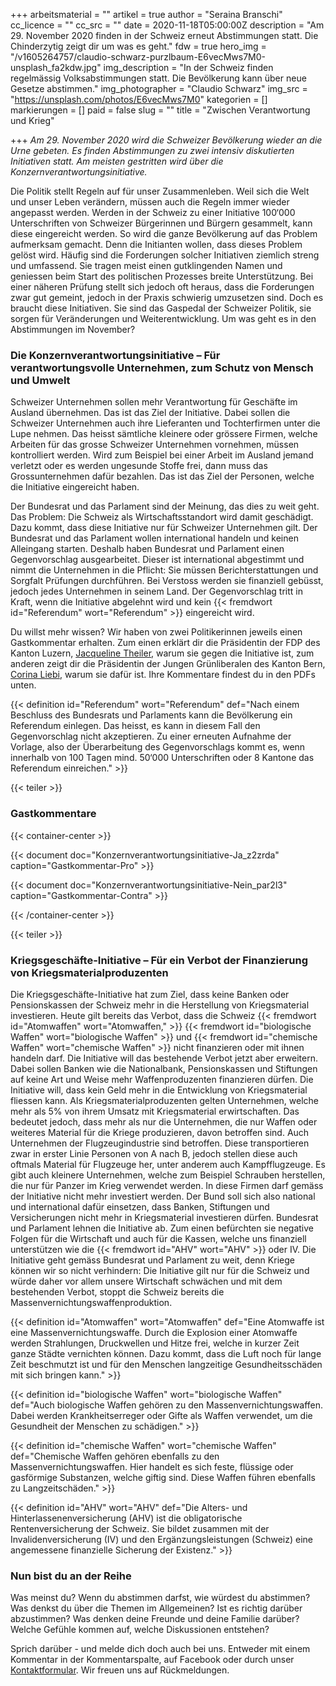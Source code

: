 +++
arbeitsmaterial = ""
artikel = true
author = "Seraina Branschi"
cc_licence = ""
cc_src = ""
date = 2020-11-18T05:00:00Z
description = "Am 29. November 2020 finden in der Schweiz erneut Abstimmungen statt. Die Chinderzytig zeigt dir um was es geht."
fdw = true
hero_img = "/v1605264757/claudio-schwarz-purzlbaum-E6vecMws7M0-unsplash_fa2kdw.jpg"
img_description = "In der Schweiz finden regelmässig Volksabstimmungen statt. Die Bevölkerung kann über neue Gesetze abstimmen."
img_photographer = "Claudio Schwarz"
img_src = "https://unsplash.com/photos/E6vecMws7M0"
kategorien = []
markierungen = []
paid = false
slug = ""
title = "Zwischen Verantwortung und Krieg"

+++
_Am 29. November 2020 wird die Schweizer Bevölkerung wieder an die Urne gebeten. Es finden Abstimmungen zu zwei intensiv diskutierten Initiativen statt. Am meisten gestritten wird über die Konzernverantwortungsinitiative._

Die Politik stellt Regeln auf für unser Zusammenleben. Weil sich die Welt und unser Leben verändern, müssen auch die Regeln immer wieder angepasst werden. Werden in der Schweiz zu einer Initiative 100‘000 Unterschriften von Schweizer Bürgerinnen und Bürgern gesammelt, kann diese eingereicht werden. So wird die ganze Bevölkerung auf das Problem aufmerksam gemacht. Denn die Initianten wollen, dass dieses Problem gelöst wird. Häufig sind die Forderungen solcher Initiativen ziemlich streng und umfassend. Sie tragen meist einen gutklingenden Namen und geniessen beim Start des politischen Prozesses breite Unterstützung. Bei einer näheren Prüfung stellt sich jedoch oft heraus, dass die Forderungen zwar gut gemeint, jedoch in der Praxis schwierig umzusetzen sind. Doch es braucht diese Initiativen. Sie sind das Gaspedal der Schweizer Politik, sie sorgen für Veränderungen und Weiterentwicklung. Um was geht es in den Abstimmungen im November?

### Die Konzernverantwortungsinitiative – Für verantwortungsvolle Unternehmen, zum Schutz von Mensch und Umwelt

Schweizer Unternehmen sollen mehr Verantwortung für Geschäfte im Ausland übernehmen. Das ist das Ziel der Initiative. Dabei sollen die Schweizer Unternehmen auch ihre Lieferanten und Tochterfirmen unter die Lupe nehmen. Das heisst sämtliche kleinere oder grössere Firmen, welche Arbeiten für das grosse Schweizer Unternehmen vornehmen, müssen kontrolliert werden. Wird zum Beispiel bei einer Arbeit im Ausland jemand verletzt oder es werden ungesunde Stoffe frei, dann muss das Grossunternehmen dafür bezahlen. Das ist das Ziel der Personen, welche die Initiative eingereicht haben.

Der Bundesrat und das Parlament sind der Meinung, das dies zu weit geht. Das Problem: Die Schweiz als Wirtschaftsstandort wird damit geschädigt. Dazu kommt, dass diese Initiative nur für Schweizer Unternehmen gilt. Der Bundesrat und das Parlament wollen international handeln und keinen Alleingang starten. Deshalb haben Bundesrat und Parlament einen Gegenvorschlag ausgearbeitet. Dieser ist international abgestimmt und nimmt die Unternehmen in die Pflicht: Sie müssen Berichterstattungen und Sorgfalt Prüfungen durchführen. Bei Verstoss werden sie finanziell gebüsst, jedoch jedes Unternehmen in seinem Land. Der Gegenvorschlag tritt in Kraft, wenn die Initiative abgelehnt wird und kein {{< fremdwort id="Referendum" wort="Referendum" >}} eingereicht wird.

Du willst mehr wissen? Wir haben von zwei Politikerinnen jeweils einen Gastkommentar erhalten. Zum einen erklärt dir die Präsidentin der FDP des Kanton Luzern, [Jacqueline Theiler](https://www.theiler.ch/politik "Jacqueline Theiler"), warum sie gegen die Initiative ist, zum anderen zeigt dir die Präsidentin der Jungen Grünliberalen des Kanton Bern, [Corina Liebi](https://www.corinaliebi.ch/ "Corina Liebi"), warum sie dafür ist. Ihre Kommentare findest du in den PDFs unten.

{{< definition id="Referendum" wort="Referendum" def="Nach einem Beschluss des Bundesrats und Parlaments kann die Bevölkerung ein Referendum einlegen. Das heisst, es kann in diesem Fall den Gegenvorschlag nicht akzeptieren. Zu einer erneuten Aufnahme der Vorlage, also der Überarbeitung des Gegenvorschlags kommt es, wenn innerhalb von 100 Tagen mind. 50‘000 Unterschriften oder 8 Kantone das Referendum einreichen." >}}

{{< teiler >}}

### Gastkommentare

{{< container-center >}}

{{< document doc="Konzernverantwortungsinitiative-Ja_z2zrda" caption="Gastkommentar-Pro" >}}

{{< document doc="Konzernverantwortungsinitiative-Nein_par2l3" caption="Gastkommentar-Contra" >}}

{{< /container-center >}}

{{< teiler >}}

### Kriegsgeschäfte-Initiative – Für ein Verbot der Finanzierung von Kriegsmaterialproduzenten

Die Kriegsgeschäfte-Initiative hat zum Ziel, dass keine Banken oder Pensionskassen der Schweiz mehr in die Herstellung von Kriegsmaterial investieren. Heute gilt bereits das Verbot, dass die Schweiz {{< fremdwort id="Atomwaffen" wort="Atomwaffen," >}} {{< fremdwort id="biologische Waffen" wort="biologische Waffen" >}} und {{< fremdwort id="chemische Waffen" wort="chemische Waffen" >}} nicht finanzieren oder mit ihnen handeln darf. Die Initiative will das bestehende Verbot jetzt aber erweitern. Dabei sollen Banken wie die Nationalbank, Pensionskassen und Stiftungen auf keine Art und Weise mehr Waffenproduzenten finanzieren dürfen. Die Initiative will, dass kein Geld mehr in die Entwicklung von Kriegsmaterial fliessen kann. Als Kriegsmaterialproduzenten gelten Unternehmen, welche mehr als 5% von ihrem Umsatz mit Kriegsmaterial erwirtschaften. Das bedeutet jedoch, dass mehr als nur die Unternehmen, die nur Waffen oder weiteres Material für die Kriege produzieren, davon betroffen sind. Auch Unternehmen der Flugzeugindustrie sind betroffen. Diese transportieren zwar in erster Linie Personen von A nach B, jedoch stellen diese auch oftmals Material für Flugzeuge her, unter anderem auch Kampfflugzeuge. Es gibt auch kleinere Unternehmen, welche zum Beispiel Schrauben herstellen, die nur für Panzer im Krieg verwendet werden. In diese Firmen darf gemäss der Initiative nicht mehr investiert werden. Der Bund soll sich also national und international dafür einsetzen, dass Banken, Stiftungen und Versicherungen nicht mehr in Kriegsmaterial investieren dürfen. Bundesrat und Parlament lehnen die Initiative ab. Zum einen befürchten sie negative Folgen für die Wirtschaft und auch für die Kassen, welche uns finanziell unterstützen wie die {{< fremdwort id="AHV" wort="AHV" >}} oder IV. Die Initiative geht gemäss Bundesrat und Parlament zu weit, denn Kriege können wir so nicht verhindern: Die Initiative gilt nur für die Schweiz und würde daher vor allem unsere Wirtschaft schwächen und mit dem bestehenden Verbot, stoppt die Schweiz bereits die Massenvernichtungswaffenproduktion.

{{< definition id="Atomwaffen" wort="Atomwaffen" def="Eine Atomwaffe ist eine Massenvernichtungswaffe. Durch die Explosion einer Atomwaffe werden Strahlungen, Druckwellen und Hitze frei, welche in kurzer Zeit ganze Städte vernichten können. Dazu kommt, dass die Luft noch für lange Zeit beschmutzt ist und für den Menschen langzeitige Gesundheitsschäden mit sich bringen kann." >}}

{{< definition id="biologische Waffen" wort="biologische Waffen" def="Auch biologische Waffen gehören zu den Massenvernichtungswaffen. Dabei werden Krankheitserreger oder Gifte als Waffen verwendet, um die Gesundheit der Menschen zu schädigen." >}}

{{< definition id="chemische Waffen" wort="chemische Waffen" def="Chemische Waffen gehören ebenfalls zu den Massenvernichtungswaffen. Hier handelt es sich feste, flüssige oder gasförmige Substanzen, welche giftig sind. Diese Waffen führen ebenfalls zu Langzeitschäden." >}}

{{< definition id="AHV" wort="AHV" def="Die Alters- und Hinterlassenenversicherung (AHV) ist die obligatorische Rentenversicherung der Schweiz. Sie bildet zusammen mit der Invalidenversicherung (IV) und den Ergänzungsleistungen (Schweiz) eine angemessene finanzielle Sicherung der Existenz." >}}

### Nun bist du an der Reihe

Was meinst du? Wenn du abstimmen darfst, wie würdest du abstimmen? Was denkst du über die Themen im Allgemeinen? Ist es richtig darüber abzustimmen? Was denken deine Freunde und deine Familie darüber? Welche Gefühle kommen auf, welche Diskussionen entstehen?

Sprich darüber - und melde dich doch auch bei uns. Entweder mit einem Kommentar in der Kommentarspalte, auf Facebook oder durch unser [Kontaktformular](https://www.chinderzytig.ch/kontakt/). Wir freuen uns auf Rückmeldungen.